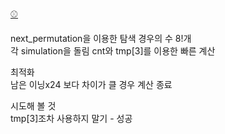 [⚾](https://www.acmicpc.net/problem/17281)

next_permutation을 이용한 탐색 경우의 수 8!개  
각 simulation을 돌림 cnt와 tmp[3]를 이용한 빠른 계산  

최적화  
남은 이닝x24 보다 차이가 클 경우 계산 종료 

시도해 볼 것  
tmp[3]조차 사용하지 말기 - 성공
